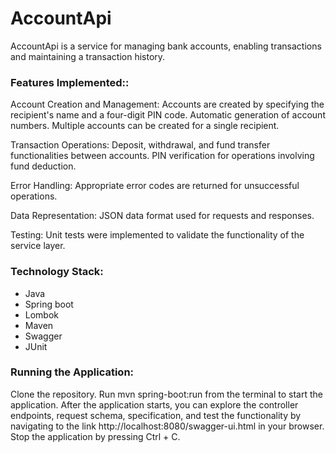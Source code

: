 # AccountApi

AccountApi is a service for managing bank accounts, enabling transactions and maintaining a transaction history.

### Features Implemented::

Account Creation and Management:
Accounts are created by specifying the recipient's name and a four-digit PIN code.
Automatic generation of account numbers.
Multiple accounts can be created for a single recipient.

Transaction Operations:
Deposit, withdrawal, and fund transfer functionalities between accounts.
PIN verification for operations involving fund deduction.

Error Handling:
Appropriate error codes are returned for unsuccessful operations.

Data Representation:
JSON data format used for requests and responses.

Testing:
Unit tests were implemented to validate the functionality of the service layer.

### Technology Stack:

* Java
* Spring boot
* Lombok
* Maven
* Swagger
* JUnit

### Running the Application:

Clone the repository.
Run mvn spring-boot:run from the terminal to start the application.
After the application starts, you can explore the controller endpoints, request schema, specification, and test the
functionality by navigating to the link http://localhost:8080/swagger-ui.html in your browser.
Stop the application by pressing Ctrl + C.




